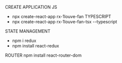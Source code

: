 CREATE APPLICATION
JS 
- npx create-react-app rx-1louve-fan
TYPESCRIPT
- npx create-react-app rx-1louve-fan-tsx --typescript


STATE MANAGEMENT
- npm i redux
- npm install react-redux

ROUTER
npm install react-router-dom